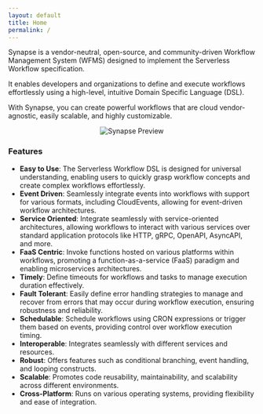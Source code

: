 ```yaml
---
layout: default
title: Home
permalink: /
---
```

Synapse is a vendor-neutral, open-source, and community-driven Workflow Management System (WFMS) designed to implement the Serverless Workflow specification.

It enables developers and organizations to define and execute workflows effortlessly using a high-level, intuitive Domain Specific Language (DSL).

With Synapse, you can create powerful workflows that are cloud vendor-agnostic, easily scalable, and highly customizable.

<p align="center">
  <img src="https://raw.githubusercontent.com/serverlessworkflow/synapse/refs/heads/main/assets/images/preview.gif" alt="Synapse Preview"/>
</p>

### Features

- **Easy to Use**: The Serverless Workflow DSL is designed for universal understanding, enabling users to quickly grasp workflow concepts and create complex workflows effortlessly.
- **Event Driven**: Seamlessly integrate events into workflows with support for various formats, including CloudEvents, allowing for event-driven workflow architectures.
- **Service Oriented**: Integrate seamlessly with service-oriented architectures, allowing workflows to interact with various services over standard application protocols like HTTP, gRPC, OpenAPI, AsyncAPI, and more.
- **FaaS Centric**: Invoke functions hosted on various platforms within workflows, promoting a function-as-a-service (FaaS) paradigm and enabling microservices architectures.
- **Timely**: Define timeouts for workflows and tasks to manage execution duration effectively.
- **Fault Tolerant**: Easily define error handling strategies to manage and recover from errors that may occur during workflow execution, ensuring robustness and reliability.
- **Schedulable**: Schedule workflows using CRON expressions or trigger them based on events, providing control over workflow execution timing.
- **Interoperable**: Integrates seamlessly with different services and resources.
- **Robust**: Offers features such as conditional branching, event handling, and looping constructs.
- **Scalable**: Promotes code reusability, maintainability, and scalability across different environments.
- **Cross-Platform**: Runs on various operating systems, providing flexibility and ease of integration.